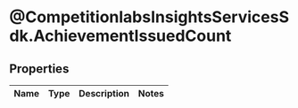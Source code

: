# @CompetitionlabsInsightsServicesSdk.AchievementIssuedCount

## Properties

Name | Type | Description | Notes
------------ | ------------- | ------------- | -------------


